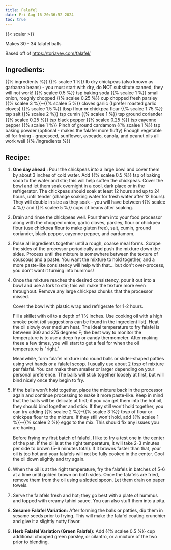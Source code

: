 ```yaml
---
title: Falafel
date: Fri Aug 16 20:36:52 2024
toc: true
---
```


{{< scaler >}}

Makes 30 - 34 falafel balls

Based off of https://toriavey.com/falafel/

## Ingredients:
{{% ingredients %}}
{{% scalee 1 %}} lb dry chickpeas (also known as garbanzo beans) - you must start with dry, do NOT substitute canned, they will not work!
{{% scalee 0.5 %}} tsp baking soda
{{% scalee 1 %}} small onion, roughly chopped
{{% scalee 0.25 %}} cup chopped fresh parsley
{{% scalee 3 %}}-{{% scalee 5 %}} cloves garlic (I prefer roasted garlic cloves)
{{% scalee 1.5 %}} tbsp flour or chickpea flour
{{% scalee 1.75 %}} tsp salt
{{% scalee 2 %}} tsp cumin
{{% scalee 1 %}} tsp ground coriander
{{% scalee 0.25 %}} tsp black pepper
{{% scalee 0.25 %}} tsp cayenne pepper
{{% scalee 1 %}} Pinch of ground cardamom
{{% scalee 1 %}} tsp baking powder (optional - makes the falafel more fluffy)
Enough vegetable oil for frying - grapeseed, sunflower, avocado, canola, and peanut oils all work well
{{% /ingredients %}}

## Recipe:

1. **One day ahead** : Pour the chickpeas into a large bowl and cover
   them by about 3 inches of cold water. Add {{% scalee 0.5 %}} tsp of
   baking soda to the water and stir; this will help soften the
   chickpeas. Cover the bowl and let them soak overnight in a cool,
   dark place or in the refrigerator. The chickpeas should soak at
   least 12 hours and up to 24 hours, until tender (change soaking
   water for fresh water after 12 hours). They will double in size as
   they soak – you will have between {{% scalee 4 %}} and {{% scalee 5
   %}} cups of beans after soaking.

2. Drain and rinse the chickpeas well. Pour them into your food
   processor along with the chopped onion, garlic cloves, parsley,
   flour or chickpea flour (use chickpea flour to make gluten free),
   salt, cumin, ground coriander, black pepper, cayenne pepper, and
   cardamom.

3. Pulse all ingredients together until a rough, coarse meal
   forms. Scrape the sides of the processor periodically and push the
   mixture down the sides. Process until the mixture is somewhere
   between the texture of couscous and a paste. You want the mixture
   to hold together, and a more paste-like consistency will help with
   that… but don't over-process, you don't want it turning into
   hummus!

4. Once the mixture reaches the desired consistency, pour it out into
   a bowl and use a fork to stir; this will make the texture more even
   throughout. Remove any large chickpea chunks that the processor
   missed.

   Cover the bowl with plastic wrap and refrigerate for 1-2 hours.

   Fill a skillet with oil to a depth of 1 ½ inches. Use cooking oil
   with a high smoke point (oil suggestions can be found in the
   ingredient list). Heat the oil slowly over medium heat. The ideal
   temperature to fry falafel is between 360 and 375 degrees F; the
   best way to monitor the temperature is to use a deep fry or candy
   thermometer. After making these a few times, you will start to get
   a feel for when the oil temperature is "right."

   Meanwhile, form falafel mixture into round balls or slider-shaped
   patties using wet hands or a falafel scoop. I usually use about 2
   tbsp of mixture per falafel. You can make them smaller or larger
   depending on your personal preference. The balls will stick
   together loosely at first, but will bind nicely once they begin to
   fry.

5. If the balls won't hold together, place the mixture back in the
   processor again and continue processing to make it more
   paste-like. Keep in mind that the balls will be delicate at first;
   if you can get them into the hot oil, they should bind together and
   stick. If they still won't hold together, you can try adding {{%
   scalee 2 %}}-{{% scalee 3 %}} tbsp of flour or chickpea flour to
   the mixture. If they still won't hold, add {{% scalee 1 %}}-{{%
   scalee 2 %}} eggs to the mix. This should fix any issues you are
   having.

   Before frying my first batch of falafel, I like to fry a test one
   in the center of the pan. If the oil is at the right temperature,
   it will take 2-3 minutes per side to brown (5-6 minutes total). If
   it browns faster than that, your oil is too hot and your falafels
   will not be fully cooked in the center. Cool the oil down slightly
   and try again.

6. When the oil is at the right temperature, fry the falafels in
   batches of 5-6 at a time until golden brown on both sides. Once the
   falafels are fried, remove them from the oil using a slotted
   spoon. Let them drain on paper towels.

7. Serve the falafels fresh and hot; they go best with a plate of
   hummus and topped with creamy tahini sauce. You can also stuff them
   into a pita.

8. **Sesame Falafel Variation:** After forming the balls or patties,
   dip them in sesame seeds prior to frying. This will make the
   falafel coating crunchier and give it a slightly nutty flavor.

9. **Herb Falafel Variation (Green Falafel):** Add {{% scalee 0.5 %}}
   cup additional chopped green parsley, or cilantro, or a mixture of
   the two prior to blending.
